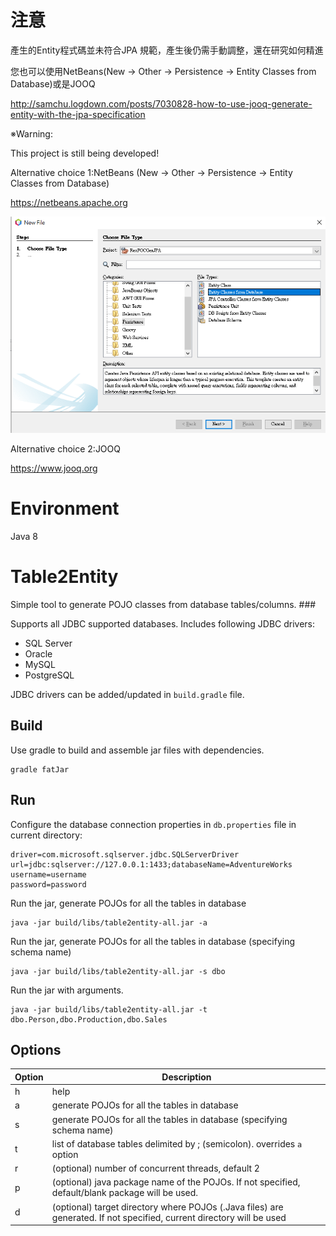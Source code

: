 # 注意
產生的Entity程式碼並未符合JPA 規範，產生後仍需手動調整，還在研究如何精進

您也可以使用NetBeans(New -> Other -> Persistence -> Entity Classes from Database)或是JOOQ

http://samchu.logdown.com/posts/7030828-how-to-use-jooq-generate-entity-with-the-jpa-specification

※Warning:

This project is still being developed!

Alternative choice 1:NetBeans (New -> Other -> Persistence -> Entity Classes from Database)

https://netbeans.apache.org

![image description](pic/NetBeansReverseJPAEntity.png)

Alternative choice 2:JOOQ

https://www.jooq.org

# Environment

Java 8

# Table2Entity

Simple tool to generate POJO classes from database tables/columns. ###

Supports all JDBC supported databases. Includes following JDBC drivers: 
- SQL Server
- Oracle 
- MySQL 
- PostgreSQL 

JDBC drivers can be added/updated in `build.gradle` file. 

## Build

Use gradle to build and assemble jar files with dependencies. 
```
gradle fatJar
```

## Run

Configure the database connection properties in `db.properties` file in current directory: 

```
driver=com.microsoft.sqlserver.jdbc.SQLServerDriver
url=jdbc:sqlserver://127.0.0.1:1433;databaseName=AdventureWorks
username=username
password=password
```

Run the jar, generate POJOs for all the tables in database 
```
java -jar build/libs/table2entity-all.jar -a
```

Run the jar, generate POJOs for all the tables in database (specifying schema name) 
```
java -jar build/libs/table2entity-all.jar -s dbo
```

Run the jar with arguments. 
```
java -jar build/libs/table2entity-all.jar -t dbo.Person,dbo.Production,dbo.Sales
```

## Options 

Option | Description
-------|------------
h | help 
a | generate POJOs for all the tables in database  
s | generate POJOs for all the tables in database (specifying schema name)
t | list of database tables delimited by ; (semicolon). overrides `a` option 
r | (optional) number of concurrent threads, default 2
p | (optional) java package name of the POJOs. If not specified, default/blank package will be used. 
d | (optional) target directory where POJOs (.Java files) are generated. If not specified, current directory will be used 
